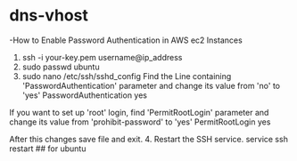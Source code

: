 # dns-vhost

-How to Enable Password Authentication in AWS ec2 Instances

1. ssh -i your-key.pem username@ip_address
2. sudo passwd ubuntu
3. sudo nano /etc/ssh/sshd_config
  Find the Line containing 'PasswordAuthentication' parameter and change its value from 'no' to 'yes'
  PasswordAuthentication yes

  If you want to set up 'root' login, find  'PermitRootLogin' parameter and change its value from 'prohibit-password' to 'yes'
  PermitRootLogin yes

  After this changes save file and exit.
4. Restart the SSH service.
  service ssh restart                                  ## for ubuntu
